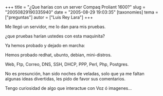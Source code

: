 +++
title = "¿Que harías con un server Compaq Proliant 1600?"
slug = "20050829190335940"
date = "2005-08-29 19:03:35"
[taxonomies]
tema = ["preguntas"]
autor = ["Luis Rey Lara"]
+++

Me llegó un servidor, me lo dan para mis pruebas.

¿que pruebas harían ustedes con esta maquinita?

<!-- more -->
Ya hemos probado y dejado en marcha:

Hemos probado redhat, ubunto, debian, mini-distros.

Web, Ftp, Correo, DNS, SSH, DHCP, PPP, Perl, Php, Postgres.

No es presunción, han sido noches de veladas, solo que ya me faltan
algunas ideas divertidas, les pido de favor sus comentarios.

Tengo curiosidad de algo que interactue con Voz ó imagenes…

